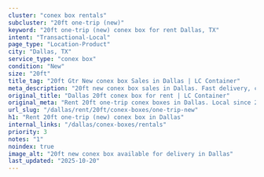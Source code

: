 ```yaml
---
cluster: "conex box rentals"
subcluster: "20ft one-trip (new)"
keyword: "20ft one-trip (new) conex box for rent Dallas, TX"
intent: "Transactional-Local"
page_type: "Location-Product"
city: "Dallas, TX"
service_type: "conex box"
condition: "New"
size: "20ft"
title_tag: "20ft Gtr New conex box Sales in Dallas | LC Container"
meta_description: "20ft new conex box sales in Dallas. Fast delivery, competitive pricing. Serving conex boxes area. Quote ID: IO0. Call (214) 524-4168 for your free quote today."
original_title: "Dallas 20ft conex box for rent | LC Container"
original_meta: "Rent 20ft one-trip conex boxes in Dallas. Local since 2003. Flexible rental terms. Same-week delivery available. Get your free quote — call (214) 524-4168 to..."
url_slug: "/dallas/rent/20ft/conex-boxes/one-trip-new"
h1: "Rent 20ft one-trip (new) conex box in Dallas"
internal_links: "/dallas/conex-boxes/rentals"
priority: 3
notes: "1"
noindex: true
image_alt: "20ft new conex box available for delivery in Dallas"
last_updated: "2025-10-20"
---
```


<!-- TODO: Add unique city/inventory copy, images, and internal links here. -->
